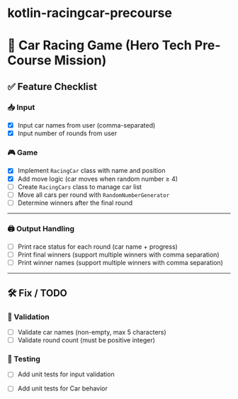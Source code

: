 # kotlin-racingcar-precourse

# 🚗 Car Racing Game (Hero Tech Pre-Course Mission)

## ✅ Feature Checklist

### 📥 Input

- [x] Input car names from user (comma-separated)
- [x] Input number of rounds from user

### 🎮 Game

- [x] Implement `RacingCar` class with name and position
- [x] Add move logic (car moves when random number ≥ 4)
- [ ] Create `RacingCars` class to manage car list
- [ ] Move all cars per round with `RandomNumberGenerator`
- [ ] Determine winners after the final round

---

### 🖨 Output Handling

- [ ] Print race status for each round (car name + progress)
- [ ] Print final winners (support multiple winners with comma separation)
- [ ] Print winner names (support multiple winners with comma separation)

---

## 🛠 Fix / TODO

### 🚫 Validation

- [ ] Validate car names (non-empty, max 5 characters)  
- [ ] Validate round count (must be positive integer)  

### 🧪 Testing

- [ ] Add unit tests for input validation
- [ ] Add unit tests for Car behavior

